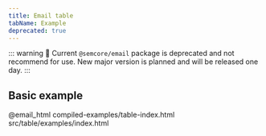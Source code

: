 ```yaml
---
title: Email table
tabName: Example
deprecated: true
---
```


::: warning
:rotating_light: Current `@semcore/email` package is deprecated and not recommend for use. New major version is planned and will be released one day.
:::

## Basic example

@email_html compiled-examples/table-index.html src/table/examples/index.html
